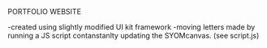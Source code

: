PORTFOLIO WEBSITE

-created using slightly modified UI kit framework
-moving letters made by running a JS script contanstanlty updating the SYOMcanvas. (see script.js)

